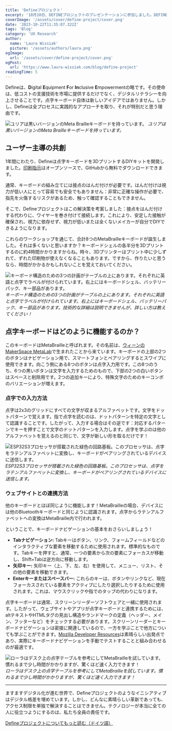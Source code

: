 ```yaml
---
title: 'Defineプロジェクト'
excerpt: '10月10日、DEFINEプロジェクトのプレゼンテーションに参加しました。DEFINEとは、「Digital Equipment For Inclusive Empowerment」の略。このプロジェクトのミッションは、低価格の支援技術を市場に提供するだけでなく、その過程でデジタル・リテラシーを向上させることである。。。'
coverImage: '/assets/cover/define-project/cover.png'
date: '2023-10-22T11:35:07.322Z'
tags: 'Blog'
category: 'UX Research'
author:
  name: 'Laura Wissiak'
  picture: '/assets/authors/laura.png'
ogImage:
  url: '/assets/cover/define-project/cover.png'
ogPost:
  url: 'https://www.laura-wissiak.com/blog/define-project'
readingTime: 5
---
```


Defineは、**D**igital **E**quipment **F**or **In**clusive **E**mpowermentの略です。その使命は、低コストの支援技術を市場に提供するだけでなく、デジタルリテラシーを向上させることです。点字キーボード自体は新しいアイデアではありません。しかし、Defineは全プロセスに実践的なアプローチを取り、それが特別だと思う理由です。

![ユリアは黒いバージョンのMeta Brailleキーボードを持っています。](/assets/cover/define-project/image-1.png)
_ユリアは黒いバージョンのMeta Brailleキーボードを持っています。_

## ユーザー主導の共創

1年間にわたり、Defineは点字キーボードを3DプリントするDIYキットを開発しました。[印刷指示](https://gitlab.com/metabraille/metabraille)はオープンソースで、GitHubから無料でダウンロードできます。

通常、キーボードの組み立てには接点のはんだ付けが必要です。はんだ付けは視力が低い人にとって容易でも安全でもありません：非常に正確な操作が必要で、指先を火傷するリスクがあるため、触って確認することもできません。

そこで、Defineプロジェクトはこの解決策を考案しました：接点をはんだ付けする代わりに、ワイヤーを巻き付けて接続します。これにより、安定した接触が確保され、視力に依存せず、視力が低いまたは全くないメイカーが自分でDIYできるようになります。

これらのワークショップを通じて、合計8つのMetaBrailleキーボードが誕生しました。それは多くないと思いますか？キーボードシェルの各半分を3Dプリントするのに約4時間かかりますからね。時々、3Dプリンターはプリント中に少しずれて、ずれた印刷物が使えなくなることもあります。ですから、作りたいと思うなら、時間がかかるかもしれないことを覚えておいてください。

![キーボード構造のための3つの計画がテーブルの上にあります。それぞれに英語と点字でラベルが付けられています。右上にはキーボードシェル、バッテリーパック、キー部品があります。](/assets/cover/define-project/image-2.png)
_キーボード構造のための3つの計画がテーブルの上にあります。それぞれに英語と点字でラベルが付けられています。右上にはキーボードシェル、バッテリーパック、キー部品があります。技術的な詳細は説明できませんが、詳しい方は教えてください！_

## 点字キーボードはどのように機能するのか？

このキーボードはMetaBrailleと呼ばれます。その名前は、[ウィーンのMakerSpace MetaLab](https://metalab.at/index.html)で生まれたことから来ています。キーボードの上部の2つのボタンはナビゲーション用で、スマートフォンとペアリングするとスワイプに使用できます。向こう側にある8つのボタンは点字入力用です。この8つのうち、6つの黒いボタンは文字を入力するためのもので、下部の2つの白いボタンはスペースと削除用です。2つの追加キーにより、特殊文字のためのキーコンボのバリエーションが増えます。

### 点字での入力方法

点字は2x3のグリッドにすべての文字が収まるアルファベットです。文字をドットパターンで覚えます。指で点字を読むのは、ドットパターンを特定の文字として認識することです。したがって、入力する場合はその逆です：対応するパターンでキーを押すことで文字のドットパターンを入力します。点字を学ぶのは他のアルファベットを覚えるのと同じで、文字が新しい形を取るだけです！

![ESP32S3プロセッサが搭載された緑色の回路基板。このプロセッサは、点字をラテンアルファベットに変換し、キーボードがペアリングされているデバイスに送信します。](/assets/cover/define-project/image-3.png)
_ESP32S3プロセッサが搭載された緑色の回路基板。このプロセッサは、点字をラテンアルファベットに変換し、キーボードがペアリングされているデバイスに送信します。_

### ウェブサイトとの連携方法

他のキーボードとほぼ同じように機能します！MetaBrailleの場合、デバイスには他のBluetoothキーボードと同じように認識されます。点字からラテンアルファベットへの変換はMetaBraille内で行われます。

ということで、キーボードナビゲーションの基本をおさらいしましょう！

- **Tabナビゲーション:** Tabキーはボタン、リンク、フォームフィールドなどのインタラクティブな要素を移動するために使用されます。標準的なものです。Tabキーを押すと、通常、一つの要素から次の要素にフォーカスが移動し、Shift+Tabは逆方向に移動します。
- **矢印キー:** 矢印キー（上、下、左、右）を使用して、メニュー、リスト、その他の要素を移動できます。
- **Enterキーまたはスペースバー:** これらのキーは、ボタンやリンクなど、現在フォーカスされている要素をアクティブにしたり選択したりするために使用されます。これは、マウスクリックや指でのタップの代わりになります。

点字キーボードは通常、スクリーンリーダーソフトウェアと一緒に使用されます。したがって、ウェブサイトやアプリが点字キーボードと連携するためには、altテキストやHTMLタグの見出し構造やランドマークの定義（ヘッダー、メイン、フッターなど）をチェックする必要があります。スクリーンリーダーとキーボードナビゲーションは密接に関連しているので、一方を学ぶことで他方についても学ぶことができます。[Mozilla Developer Resources](https://developer.mozilla.org/en-US/docs/Web/Accessibility/Understanding_WCAG/Keyboard)は素晴らしい出発点であり、実際にキーボードナビゲーションを手動でテストすることと組み合わせるのが最適です。

![ローラはデスク上の点字テーブルを参考にしてMetaBrailleを試しています。慣れるまで少し時間がかかりますが、驚くほど速く入力できます！](/assets/cover/define-project/image-4.png)
_ローラはデスク上の点字テーブルを参考にしてMetaBrailleを試しています。慣れるまで少し時間がかかりますが、驚くほど速く入力できます！_

---

ますますデジタル化が進む世界で、Defineプロジェクトのようなイニシアティブはデジタル格差を埋めています。しかし、どんなに素晴らしい革新であっても、アクセス制限を単独で解決することはできません。テクノロジーが本当に全ての人に役立つようにするのは、私たち全員の責任です。

[Defineプロジェクトについてもっと読む（ドイツ語）](https://defineblind.at/about/)

